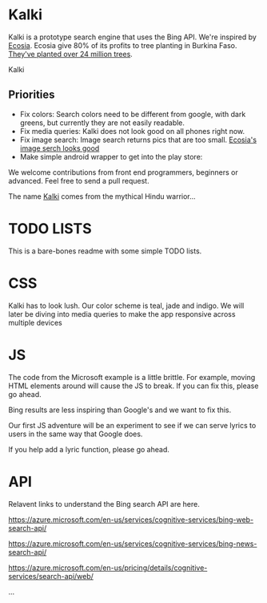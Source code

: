 # Kalki

Kalki is a prototype search engine that uses the Bing API. We're inspired by [Ecosia](www.ecosia.org). Ecosia give 80% of its profits to tree planting in Burkina Faso. [They've planted over 24 million trees](https://info.ecosia.org/).

Kalki 

## Priorities
- Fix colors: Search colors need to be different from google, with dark greens, but currently they are not easily readable. 
- Fix media queries: Kalki does not look good on all phones right now.
- Fix image search: Image search returns pics that are too small. [Ecosia's image serch looks good](https://www.ecosia.org/images?q=image+search)
- Make simple android wrapper to get into the play store:

We welcome contributions from front end programmers, beginners or advanced. Feel free to send a pull request.

The name [Kalki](https://en.wikipedia.org/wiki/Kalki) comes from the mythical Hindu warrior...

# TODO LISTS

This is a bare-bones readme with some simple TODO lists.

# CSS
Kalki has to look lush. Our color scheme is teal, jade and indigo. We will later be diving into media queries to make the app responsive across multiple devices

# JS
The code from the Microsoft example is a little brittle. For example, moving HTML elements around will cause the JS to break.
If you can fix this, please go ahead.

Bing results are less inspiring than Google's and we want to fix this. 

Our first JS adventure will be an experiment to see if we can serve lyrics to users in the same way that Google does. 

If you help add a lyric function, please go ahead.

# API

Relavent links to understand the Bing search API are here.

https://azure.microsoft.com/en-us/services/cognitive-services/bing-web-search-api/

https://azure.microsoft.com/en-us/services/cognitive-services/bing-news-search-api/

https://azure.microsoft.com/en-us/pricing/details/cognitive-services/search-api/web/

...
